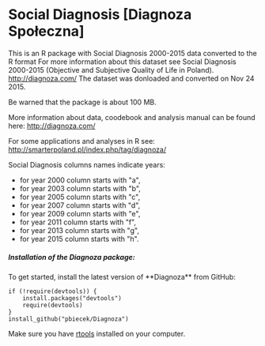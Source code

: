 Social Diagnosis [Diagnoza Społeczna]
=====================================

This is an R package with Social Diagnosis 2000-2015 data converted to the R format
For more information about this dataset see 
Social Diagnosis 2000-2015 (Objective and Subjective Quality of Life in Poland).
http://diagnoza.com/
The dataset was donloaded and converted on Nov 24 2015.

Be warned that the package is about 100 MB.

More information about data, coodebook and analysis manual can be found here: http://diagnoza.com/

For some applications and analyses in R see: 
http://smarterpoland.pl/index.php/tag/diagnoza/

Social Diagnosis columns names indicate years:

* for year 2000 column starts with "a",
* for year 2003 column starts with "b",
* for year 2005 column starts with "c",
* for year 2007 column starts with "d",
* for year 2009 column starts with "e",
* for year 2011 column starts with "f",
* for year 2013 column starts with "g",
* for year 2015 column starts with "h".


<h5> Installation of the Diagnoza package: </h5>
To get started, install the latest version of **Diagnoza** from GitHub:

```
if (!require(devtools)) {
    install.packages("devtools")
    require(devtools)
}
install_github("pbiecek/Diagnoza")
```

Make sure you have [rtools](http://cran.r-project.org/bin/windows/Rtools/) installed on your computer.

